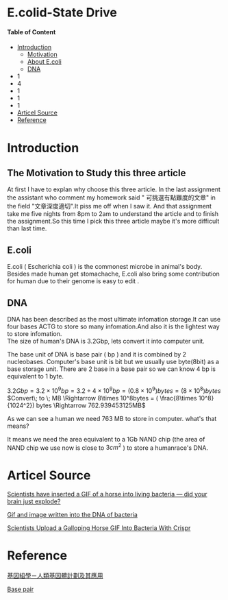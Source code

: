 <link rel="stylesheet" href="./index.css">

# E.coli<span class="cadetblue">d-State Drive</span>

#### Table of Content
 - [Introduction](#introduction)
    - [Motivation](#the-motivation-to-study-this-three-article)
    - [About E.coli](#ecoli)
    - [DNA](#dna)
 - 1
 - 4
 - 1
 - 1
 - 1
 - [Articel Source](#articel-source)
 - [Reference](#reference)

# Introduction
## The Motivation to Study this three article
At first I have to explan why choose this three article.
In the last assignment the assistant who comment my homework said "	
可挑選有點難度的文章" in the field "文章深度適切".It piss me off when I saw it. And that assignment take me five nights from 8pm to 2am to understand the article and to finish the assignment.So this time I pick this three article maybe it's more difficult than last time.
## E.coli
E.coli ( Escherichia coli ) is the commonest microbe in animal's body.<br>
Besides made human get stomachache, E.coli also bring some contribution for human due to their genome is easy to edit .
## DNA
DNA has been described as the most ultimate infomation storage.It can use four bases ACTG to store so many infomation.And also it is the lightest way to store infomation.<br>
The size of human's DNA is 3.2Gbp, lets convert it into computer unit.

The base unit of DNA is base pair ( bp ) and it is combined by 2 nucleobases.
Computer's base unit is bit but we usually use byte(8bit) as a base storage unit.
There are 2 base in a base pair so we can know 4 bp is equivalent to 1 byte.<br>

$3.2Gbp = 3.2\times10^9bp = 3.2\div4\times 10^9bp =(0.8\times10^9)bytes=(8\times 10^8)bytes$
$Convert\; to \; MB \Rightarrow 8\times 10^8bytes = ( \frac{8\times 10^8}{1024^2}) bytes \Rightarrow 762.939453125MB$

As we can see a human we need 763 MB to store in computer. what's that means?

It means we need the area equivalent to a 1Gb NAND chip (the area of NAND chip we use now is close to $3cm^2$ ) to store a humanrace's DNA.

# Articel Source
[Scientists have inserted a GIF of a horse into living bacteria — did your brain just explode?](https://techcrunch.com/2017/07/12/harvard-nature-crispr-cas1-cas2-horse-gif/)

[Gif and image written into the DNA of bacteria](https://www.bbc.com/news/science-environment-40585299)

[Scientists Upload a Galloping Horse GIF Into Bacteria With Crispr](https://www.wired.com/story/scientists-upload-a-galloping-horse-gif-into-bacteria-with-crispr/)

# Reference
[基因組學－人類基因體計劃及其應用](https://www2.nsysu.edu.tw/Bio/images/commen/Genomics-Human%20genome1090530.pdf)

[Base pair](https://en.wikipedia.org/wiki/Base_pair)